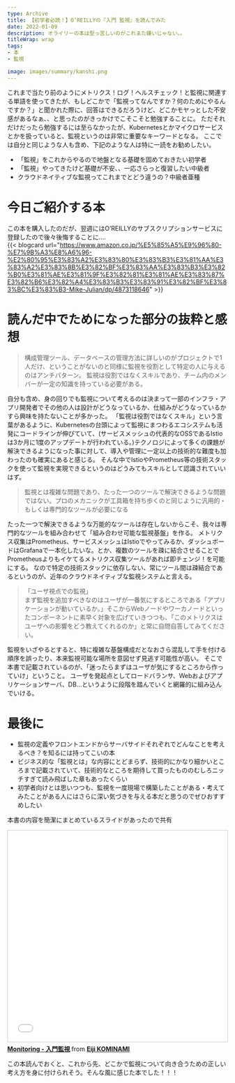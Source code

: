 ```yaml
---
type: Archive
title: 【初学者必読！】O’REILLYの『入門 監視』を読んでみた
date: 2022-01-09
description: オライリーの本は型っ苦しいのがこれまた嫌いじゃない。。
titleWrap: wrap
tags: 
- 本
- 監視

image: images/summary/kanshi.png
---
```



これまで当たり前のようにメトリクス！ログ！ヘルスチェック！と監視に関連する単語を使ってきたが、もしどこかで「監視ってなんですか？何のためにやるんですか？」と聞かれた際に、回答はできるだろうけど、どこかモヤっとした不安感があるなぁ、、と思ったのがきっかけでこそこそと勉強することに。
ただそれだけだったら勉強するには至らなかったが、Kubernetesとかマイクロサービスとかを扱っていると、監視というのは非常に重要なキーワードとなる。
ここでは自分と同じような人も含め、下記のような人は特に一読をお勧めしたい。

- 「監視」をこれからやるので地盤となる基礎を固めておきたい初学者
- 「監視」やってきたけど基礎が不安、、一応さらっと復習したい中級者
- クラウドネイティブな監視ってこれまでとどう違うの？中級者亜種

# 今日ご紹介する本
この本を購入したのだが、翌週にはO’REILLYのサブスクリプションサービスに登録したので後々後悔することに....  
{{< blogcard url="https://www.amazon.co.jp/%E5%85%A5%E9%96%80-%E7%9B%A3%E8%A6%96-%E2%80%95%E3%83%A2%E3%83%80%E3%83%B3%E3%81%AA%E3%83%A2%E3%83%8B%E3%82%BF%E3%83%AA%E3%83%B3%E3%82%B0%E3%81%AE%E3%81%9F%E3%82%81%E3%81%AE%E3%83%87%E3%82%B6%E3%82%A4%E3%83%B3%E3%83%91%E3%82%BF%E3%83%BC%E3%83%B3-Mike-Julian/dp/4873118646" >}}


# 読んだ中でためになった部分の抜粋と感想

> 構成管理ツール、データベースの管理方法に詳しいのがプロジェクトで1人だけ、ということがないのと同様に監視を役割として特定の人に与えるのはアンチパターン。
監視は役割ではなくスキルであり、チーム内のメンバーが一定の知識を持っている必要がある。  

自分も含め、身の回りでも監視について考えるのは決まって一部のインフラ・アプリ開発者でその他の人は設計がどうなっているか、仕組みがどうなっているかすら興味を持たないことが多かった。
「監視は役割ではなくスキル」という言葉があるように、Kubernetesの台頭によって監視にまつわるエコシステムも活発にコードラインが伸びていて、(サービスメッシュの代表的なOSSであるIstioは3か月に1度のアップデートが行われている。)テクノロジによって多くの課題が解決できるようになった事に対して、導入や管理に一定以上の技術的な難度も加わったのも確実にあると感じる。
そんな中でIstioやPrometheus等の技術スタックを使って監視を実現できるというのはどうみてもスキルとして認識されていいはず。


> 監視とは複雑な問題であり、たった一つのツールで解決できるような問題ではない。プロのメカニックが工具箱を持ち歩くのと同じように汎用的・もしくは専門的なツールが必要になる  

たった一つで解決できるような万能的なツールは存在しないからこそ、我々は専門的なツールを組み合わせて「組み合わせ可能な監視基盤」を作る。
メトリクス収集はPrometheus、サービスメッシュはIstioでやってみるか、ダッシュボードはGrafanaで一本化したいな。とか、複数のツールを疎に結合させることでPrometheusよりもイケてるメトリクス収集ツールがあれば即チェンジ！を可能にする。
なので特定の技術スタックに依存しない、常にツール間は疎結合であるというのが、近年のクラウドネイティブな監視システムと言える。  


> 「ユーザ視点での監視」  
> まず監視を追加すべきなのはユーザが一番気にするところである「アプリケーションが動いているか。」そこからWebノードやワーカノードといったコンポーネントに素早く対象を広げていきつつも、「このメトリクスはユーザへの影響をどう教えてくれるのか」と常に自問自答してみてください。  

監視をいざやるとすると、特に複雑な基盤構成だとなおさら混乱して手を付ける順序を誤ったり、本来監視可能な場所を意図せず見逃す可能性が高い。
そこで本書で記載されているのが、「迷ったらまずはユーザが気にするところから作っていけ」ということ。
ユーザを発起点としてロードバランサ、Webおよびアプリケーションサーバ、DB...というように段階を踏んでいくと網羅的に組み込んでいける。


# 最後に
- 監視の定義やフロントエンドからサーバサイドそれぞれでどんなことを考えるべき？を知るには持ってこいの本
- ビジネス的な「監視とは」な内容にとどまらず、技術的にかなり細かいところまで記載されていて、技術的なところを期待して買ったもののむしろニッチすぎて読み飛ばした章もあったくらい
- 初学者向けとは思いつつも、監視を一度現場で構築したことがある・考えてみたことがある人にはさらに深い気づきを与える本だと思うのでぜひおすすめしたい

本書の内容を簡潔にまとめているスライドがあったので共有
<iframe src="//www.slideshare.net/slideshow/embed_code/key/uWYsm0BPygIp37" width="595" height="485" frameborder="0" marginwidth="0" marginheight="0" scrolling="no" style="border:1px solid #CCC; border-width:1px; margin-bottom:5px; max-width: 100%;" allowfullscreen> </iframe> <div style="margin-bottom:5px"> <strong> <a href="//www.slideshare.net/EijiKOMINAMI/monitoring-216289041" title="Monitoring - 入門監視" target="_blank">Monitoring - 入門監視</a> </strong> from <strong><a href="//www.slideshare.net/EijiKOMINAMI" target="_blank">Eiji KOMINAMI</a></strong> </div>

  
この本読んでおくと、これから先、どこかで監視について向き合うための正しい考え方を身に付けられそう。そんな風に感じた本でした！！！



